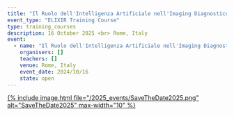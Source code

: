 ```yaml
---
title: "Il Ruolo dell'Intelligenza Artificiale nell'Imaging Diagnostico"
event_type: "ELIXIR Training Course"
type: training_courses
description: 16 October 2025 <br> Rome, Italy
event:
  - name: "Il Ruolo dell'Intelligenza Artificiale nell'Imaging Diagnostico"
    organisers: []
    teachers: []
    venue: Rome, Italy
    event_date: 2024/10/16
    state: open    
---
```



[{% include image.html file="/2025_events/SaveTheDate2025.png" alt="SaveTheDate2025" max-width="10" %}]()


